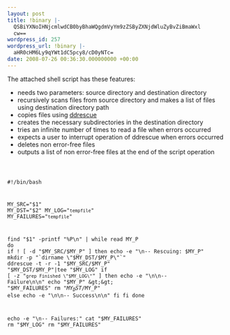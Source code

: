 ```yaml
---
layout: post
title: !binary |-
  QSBiYXNoIHNjcmlwdCB0byBhaWQgdmVyYm9zZSByZXNjdWluZyBvZiBmaWxl
  cw==
wordpress_id: 257
wordpress_url: !binary |-
  aHR0cHM6Ly9qYWt1dC5pcy8/cD0yNTc=
date: 2008-07-26 00:36:30.000000000 +00:00
---
```

The attached shell script has these features:
<ul>
<li>needs two parameters: source directory and destination directory</li>
<li>recursively scans files from source directory and makes a list of files using destination directory path</li>
<li>copies files using <a href="http://www.gnu.org/software/ddrescue/ddrescue.html">ddrescue</a></li>
<li>creates the necessary subdirectories in the destination directory</li>
<li>tries an infinite number of times to read a file when errors occurred</li>
<li>expects a user to interrupt operation of ddrescue when errors occurred</li>
<li>deletes non error-free files</li>
<li>outputs a list of non error-free files at the end of the script operation</li>
</ul>

<code>

#!/bin/bash

MY_SRC="$1"
MY_DST="$2"
MY_LOG="`tempfile`"
MY_FAILURES="`tempfile`"

find "$1" -printf "%P\n" | while read MY_P
do
	if ! [ -d "$MY_SRC/$MY_P" ]
	then
		echo -e "\n-- Rescuing: $MY_P"
		mkdir -p "`dirname \"$MY_DST/$MY_P\"`"
		ddrescue -t -r -1 "$MY_SRC/$MY_P" "$MY_DST/$MY_P"|tee "$MY_LOG"
		if [ -z "`grep Finished \"$MY_LOG\"`" ]
		then
			echo -e "\n\n-- Failure\n\n"
			echo "$MY_P" &gt;&gt; "$MY_FAILURES"
			rm "$MY_DST/$MY_P"
		else
			echo -e "\n\n-- Success\n\n"
		fi
	fi
done

echo -e "\n-- Failures:"
cat "$MY_FAILURES"
rm "$MY_LOG"
rm "$MY_FAILURES"
</code>
